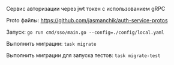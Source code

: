 Сервис авторизации через jwt токен с использованием gRPC

Proto файлы: https://github.com/jasmanchik/auth-service-protos

Запуск: `go run cmd/sso/main.go --config=./config/local.yaml`

Выполнить миграции: `task migrate`

Выполнить миграции для запуска тестов: `task migrate-test`
